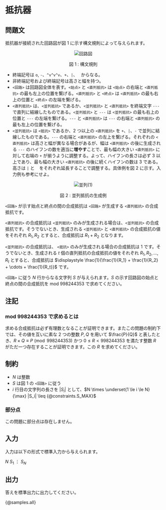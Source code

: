 # 抵抗器

## 問題文

抵抗器が接続された回路図が図 1 に示す構文規則によって与えられます。

<div align="center">

![回路図](https://hackmd.io/_uploads/SJCL7xo5ke.png)

図 1 : 構文規則

</div>

- 終端記号は `o`, `-`、`^v^v^v`、`+`、`|`、` ` からなる。
- 非終端記号および終端記号は高さと幅を持つ。
- `<回路>` は回路図全体を表す。`<始点>` と `<直列抵抗>` は `<始点>` の右端と `<直列抵抗>` の最も左上の位置を繋げる。`<直列抵抗>` と `<終点>` は `<直列抵抗>` の最も右上の位置と `<終点>` の左端を繋げる。
- `<直列抵抗>` は、`<並列抵抗>` であるか、`<並列抵抗>` と `<直列抵抗>` を終端文字 `---` で直列に結線したものである。`<並列抵抗>` と `---` は `<並列抵抗>` の最も右上の位置と `---` の左端を繋げる。`---` と `<直列抵抗>` は `---` の右端と `<直列抵抗>` の最も左上の位置を繋げる。
- `<並列抵抗>` は `<抵抗>` であるか、$2$ つ以上の `<直列抵抗>` を `+`、`|`、`-` で並列に結線したものである。`---` の右端と `<直列抵抗>` の左上を繋げる。それぞれの `<直列抵抗>` は高さと幅が異なる場合があるが、幅は `<直列抵抗>` の後に生成される `---` のハイフンの数を適当に**増やす**ことで、最も幅の大きい `<直列抵抗>` に対して右端の `+` が揃うように調整する。よって、ハイフンの長さは必ず $3$ 以上であり、最も幅の大きい `<直列抵抗>` の後に続くハイフンの数は $3$ である。高さは `|` と ` ` をそれぞれ延長することで調整する。具体例を図 2 に示す。入力例も参考にせよ。

<div align="center">

![並列(1)](https://hackmd.io/_uploads/B1AUmeoqyl.png)

図 2 : 並列抵抗の生成例

</div>

`<回路>` が示す始点と終点の間の合成抵抗は `<回路>` が生成する `<直列抵抗>` の合成抵抗です。

`<直列抵抗>` の合成抵抗は `<並列抵抗>` のみが生成される場合は、`<並列抵抗>` の合成抵抗です。そうでないとき、生成される `<並列抵抗>` と `<直列抵抗>` の合成抵抗の値をそれぞれ $R_1, R_2$ とすると、合成抵抗は $R_1 + R_2$ となります。

`<並列抵抗>` の合成抵抗は、 `<抵抗>` のみが生成される場合の合成抵抗は $1$ です。そうでないとき、生成される $t$ 個の直列抵抗の合成抵抗の値をそれぞれ $R_1, R_2, \dots, R_t$ とすると、合成抵抗は $\displaystyle \frac{1}{\frac{1}{R_1} + \frac{1}{R_2} + \cdots + \frac{1}{R_t}}$ です。


`<回路>` に従う $N$ 行からなる文字列 $S$ が与えられます。$S$ の示す回路図の始点と終点の間の合成抵抗を $\mathrm{mod}\ 998244353$ で求めてください。

## 注記

### $\mathrm{mod}\ 998244353$ で求めるとは

求める合成抵抗は必ず有理数となることが証明できます。またこの問題の制約下では、その値を互いに素な $2$ つの整数 $P, Q$ を用いて $\frac{P}{Q}$ と表したとき、$R \times Q \equiv P \pmod{998244353}$ かつ $0 \leq R < 998244353$ を満たす整数 $R$ がただ一つ存在することが証明できます。この $R$ を求めてください。


## 制約

- $N$ は整数
- $S$ は図 1 の `<回路>` に従う
- $i$ 行目の文字列の長さを $|S_i|$ として、$N \times \underset{1 \le i \le N}{\max} |S_i| \leq {@constraints.S_MAX}$

### 部分点

この問題に部分点は存在しません。

## 入力

入力は以下の形式で標準入力から与えられます。

<div class="code-math">

$N$
$S_1$
$\vdots$
$S_N$
    
</div>

## 出力

答えを標準出力に出力してください。

{@samples.all}
